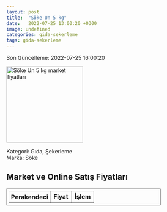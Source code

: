 ```yaml
---
layout: post
title:  "Söke Un 5 kg"
date:   2022-07-25 13:00:20 +0300
image: undefined
categories: gida-sekerleme
tags: gida-sekerleme
---
```


Son Güncelleme: 2022-07-25 16:00:20

<img src="undefined" width="200" alt="Söke Un 5 kg market fiyatları" />

Kategori: Gıda, Şekerleme
<br />
Marka: Söke

<h2>Market ve Online Satış Fiyatları</h2>

<table border="1" style="padding: 5px;width:80%;">
  <tr>
    <td style="padding: 5px;"><strong>Perakendeci</strong></td>
    <td><strong>Fiyat</strong></td>
    <td><strong>İşlem</strong></td>
  </tr>
  
</table>
